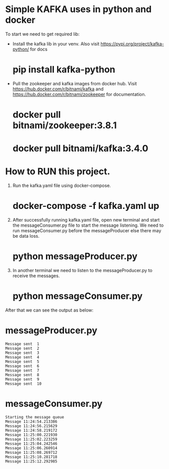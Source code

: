 # Simple KAFKA uses in python and docker

To start we need to get required lib:

- Install the kafka lib in your venv. Also visit https://pypi.org/project/kafka-python/ for docs

  # pip install kafka-python

- Pull the zookeeper and kafka images from docker hub. Visit https://hub.docker.com/r/bitnami/kafka and https://hub.docker.com/r/bitnami/zookeeper for documentation.

  # docker pull bitnami/zookeeper:3.8.1

  # docker pull bitnami/kafka:3.4.0

# How to RUN this project.

1. Run the kafka.yaml file using docker-compose.

   # docker-compose -f kafka.yaml up

2. After successfully running kafka.yaml file, open new terminal and start the messageConsumer.py file to start the message listening. We need to run messageConsumer.py before the messageProducer else there may be data loss.

   # python messageProducer.py

3. In another terminal we need to listen to the messageProducer.py to receive the messages.
   # python messageConsumer.py

After that we can see the output as below:

# messageProducer.py

    Message sent  1
    Message sent  2
    Message sent  3
    Message sent  4
    Message sent  5
    Message sent  6
    Message sent  7
    Message sent  8
    Message sent  9
    Message sent  10

# messageConsumer.py

    Starting the message queue
    Message 11:24:54.213386
    Message 11:24:56.215629
    Message 11:24:58.219172
    Message 11:25:00.221930
    Message 11:25:02.223259
    Message 11:25:04.242546
    Message 11:25:06.260914
    Message 11:25:08.269712
    Message 11:25:10.281718
    Message 11:25:12.292985
